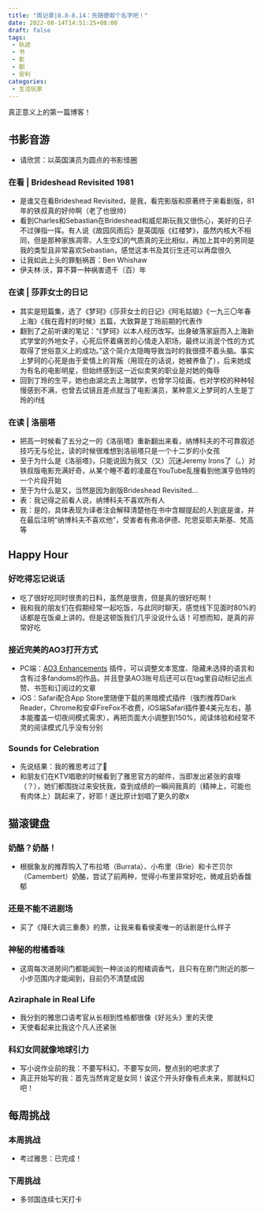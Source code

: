 ```yaml
---
title: "周记录|8.8-8.14：先随便取个名字吧！"
date: 2022-08-14T14:51:25+08:00
draft: false
tags: 
 - 轨迹
 - 书
 - 影
 - 剧
 - 安利
categories:
 - 生活玩家
---
```

真正意义上的第一篇博客！
## 书影音游
- 请欣赏：以英国演员为圆点的书影怪圈
### 在看 | Brideshead Revisited 1981
- 是谁又在看Brideshead Revisited，是我，看完影版和原著终于来看剧版，81年的铁叔真的好帅啊（老了也很帅）
- 看到Charles和Sebastian在Brideshead和威尼斯玩我又很伤心，美好的日子不过弹指一挥。有人说《故园风雨后》是英国版《红楼梦》，虽然内核大不相同，但是那种家族凋零、人生空幻的气质真的无比相似，再加上其中的男同是我的类型且非常喜欢Sebastian，感觉这本书及其衍生还可以再盘很久
- 让我如此上头的罪魁祸首：Ben Whishaw
- 伊夫林·沃，算不算一种祸害遗千（百）年
### 在读 | 莎菲女士的日记
- 其实是短篇集，选了《梦珂》《莎菲女士的日记》《阿毛姑娘》《一九三〇年春上海》《我在霞村的时候》五篇，大致算是丁玲前期的代表作
- 翻到了之前听课的笔记：“《梦珂》以本人经历改写。出身破落家庭而入上海新式学堂的外地女子，心死后怀着痛苦的心情走入职场，最终以消泯个性的方式取得了世俗意义上的成功。”这个简介太隐晦导致当时的我很摸不着头脑。事实上梦珂的心死是由于爱情上的背叛（用现在的话说，她被养鱼了），后来她成为有名的电影明星，但始终感到这一近似卖笑的职业是对她的侮辱
- 回到丁玲的生平，她也由湖北去上海就学，也曾学习绘画，也对学校的种种轻慢感到不满，也曾去试镜且差点就当了电影演员，某种意义上梦珂的人生是丁玲的if线
### 在读 | 洛丽塔
- 把高一时候看了五分之一的《洛丽塔》重新翻出来看，纳博科夫的不可靠叙述技巧无与伦比，读的时候很难想到洛丽塔只是一个十二岁的小女孩
- 至于为什么是《洛丽塔》，只能说因为我又（又）沉迷Jeremy Irons了（。）对铁叔版电影充满好奇，从某个睡不着的凌晨在YouTube乱搜看到他演亨伯特的一个片段开始
- 至于为什么是又，当然是因为剧版Brideshead Revisited…
- 表：我记得之前看人说，纳博科夫不喜欢所有人
- 我：是的，具体表现为译者注会解释清楚他在书中含糊提起的人到底是谁，并在最后注明“纳博科夫不喜欢他”，受害者有弗洛伊德、陀思妥耶夫斯基、梵高等
## Happy Hour
### 好吃得忘记说话
- 吃了很好吃同时很贵的日料，虽然是很贵，但是真的很好吃啊！
- 我和我的朋友们在假期经常一起吃饭，与此同时聊天，感觉线下见面时80%的话都是在饭桌上讲的。但是这顿饭我们几乎没说什么话！可想而知，是真的非常好吃
### 接近完美的AO3打开方式
- PC端：[AO3 Enhancements](https://chrome.google.com/webstore/detail/ao3-enhancements/eljennickgdbghppcaenkcinjafmnfoi) 插件，可以调整文本宽度、隐藏未选择的语言和含有过多fandoms的作品，并且登录AO3账号后还可以在tag里自动标记出点赞、书签和订阅过的文章
- iOS：Safari配合App Store里随便下载的黑暗模式插件（强烈推荐Dark Reader，Chrome和安卓FireFox不收费，iOS端Safari插件要4美元左右，基本能覆盖一切夜间模式需求），再把页面大小调整到150%，阅读体验和经常不灵的阅读模式几乎没有分别
### Sounds for Celebration
- 先说结果：我的雅思考过了🎉
- 和朋友们在KTV唱歌的时候看到了雅思官方的邮件，当即发出紧张的哀嚎（？），她们都围拢过来安抚我，查到成绩的一瞬间我真的（精神上，可能也有肉体上）跳起来了，好耶！遂比原计划唱了更久的歌x
## 猫滚键盘
### 奶酪？奶酪！
- 根据象友的推荐购入了布拉塔（Burrata）、小布里（Brie）和卡芒贝尔（Camembert）奶酪，尝试了前两种，觉得小布里非常好吃，微咸且奶香馥郁
### 还是不能不进剧场
- 买了《降E大调三重奏》的票，让我来看看侯麦唯一的话剧是什么样子
### 神秘的柑橘香味
- 这周每次进房间门都能闻到一种淡淡的柑橘调香气，且只有在房门附近的那一小步范围内才能闻到，目前仍不清楚成因
### Aziraphale in Real Life
- 我分到的雅思口语考官从长相到性格都很像《好兆头》里的天使
- 天使看起来比我这个凡人还紧张
### 科幻女同就像地球引力
- 写小说作业前的我：不要写科幻，不要写女同，整点别的吧求求了
- 真正开始写的我：首先当然肯定是女同！诶这个开头好像有点未来，那就科幻吧！
## 每周挑战
### 本周挑战
- 考过雅思：已完成！
### 下周挑战
- 多邻国连续七天打卡